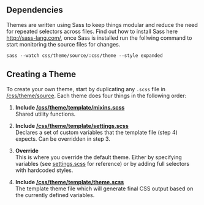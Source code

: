 ## Dependencies

Themes are written using Sass to keep things modular and reduce the need for repeated selectors across files. Find out how to install Sass here http://sass-lang.com/, once Sass is installed run the follwing command to start monitoring the source files for changes.

```
sass --watch css/theme/source/:css/theme --style expanded
```



## Creating a Theme

To create your own theme, start by duplicating any ```.scss``` file in [/css/theme/source](https://github.com/hakimel/reveal.js/blob/master/css/theme/source). Each theme does four things in the following order:

1. **Include [/css/theme/template/mixins.scss](https://github.com/hakimel/reveal.js/blob/master/css/theme/template/mixins.scss)**  
Shared utility functions.

2. **Include [/css/theme/template/settings.scss](https://github.com/hakimel/reveal.js/blob/master/css/theme/template/settings.scss)**  
Declares a set of custom variables that the template file (step 4) expects. Can be overridden in step 3.

3. **Override**  
This is where you override the default theme. Either by specifying variables (see [settings.scss](https://github.com/hakimel/reveal.js/blob/master/css/theme/template/settings.scss) for reference) or by adding full selectors with hardcoded styles.

4. **Include [/css/theme/template/theme.scss](https://github.com/hakimel/reveal.js/blob/master/css/theme/template/theme.scss)**  
The template theme file which will generate final CSS output based on the currently defined variables.
